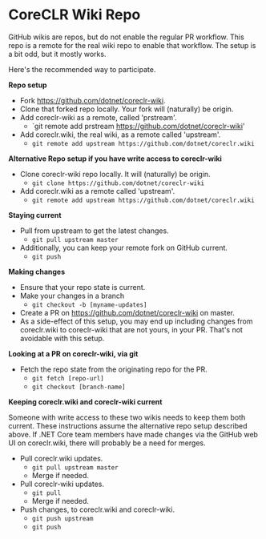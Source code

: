 CoreCLR Wiki Repo
=================

GitHub wikis are repos, but do not enable the regular PR workflow. This repo is a remote for the real wiki repo to enable that workflow. The setup is a bit odd, but it mostly works.

Here's the recommended way to participate.

**Repo setup**

- Fork https://github.com/dotnet/coreclr-wiki.
- Clone that forked repo locally. Your fork will (naturally) be origin.
- Add coreclr-wiki as a remote, called 'prstream'.
	- `git remote add prstream https://github.com/dotnet/coreclr-wiki'
- Add coreclr.wiki, the real wiki, as a remote called 'upstream'.
	- `git remote add upstream https://github.com/dotnet/coreclr.wiki`

**Alternative Repo setup if you have write access to coreclr-wiki**

- Clone coreclr-wiki repo locally. It will (naturally) be origin.
	- `git clone https://github.com/dotnet/coreclr-wiki`
- Add coreclr.wiki as a remote called 'upstream'.
	- `git remote add upstream https://github.com/dotnet/coreclr.wiki`

**Staying current**

- Pull from upstream to get the latest changes.
	- `git pull upstream master`
- Additionally, you can keep your remote fork on GitHub current.
	- `git push`

**Making changes**

- Ensure that your repo state is current.
- Make your changes in a branch
	- `git checkout -b [myname-updates]`
- Create a PR on https://github.com/dotnet/coreclr-wiki on master.
- As a side-effect of this setup, you may end up including changes from coreclr.wiki to coreclr-wiki that are not yours, in your PR. That's not avoidable with this setup.

**Looking at a PR on coreclr-wiki, via git**

- Fetch the repo state from the originating repo for the PR.
	- `git fetch [repo-url]`
	- `git checkout [branch-name]`

**Keeping coreclr.wiki and coreclr-wiki current**

Someone with write access to these two wikis needs to keep them both current. These instructions assume the alternative repo setup described above. If .NET Core team members have made changes via the GitHub web UI on coreclr.wiki, there will probably be a need for merges.

- Pull coreclr.wiki updates.
	- `git pull upstream master`
	- Merge if needed.
- Pull coreclr-wiki updates.
	- `git pull`
	- Merge if needed.
- Push changes, to coreclr.wiki and coreclr-wiki.
	- `git push upstream`
	- `git push`
